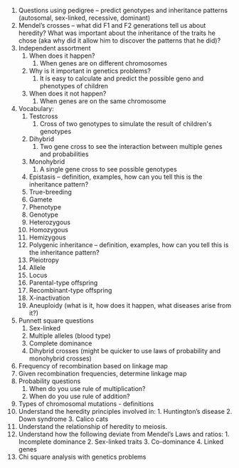 1.  Questions using pedigree – predict genotypes and inheritance patterns (autosomal, sex-linked, recessive, dominant)
2.  Mendel’s crosses – what did F1 and F2 generations tell us about heredity? What was important about the inheritance of the traits he chose (aka why did it allow him to discover the patterns that he did)?
3.  Independent assortment
    1.  When does it happen?
        1. When genes are on different chromosomes
    2.  Why is it important in genetics problems?
        1. It is easy to calculate and predict the possible geno and phenotypes of children
    3.  When does it not happen?
        1. When genes are on the same chromosome
4.  Vocabulary:
    1.  Testcross
        1. Cross of two genotypes to simulate the result of children's genotypes
    2.  Dihybrid
        1. Two gene cross to see the interaction between multiple genes and probabilities
    3.  Monohybrid
        1. A single gene cross to see possible genotypes
    4.  Epistasis – definition, examples, how can you tell this is the inheritance pattern?
    5.  True-breeding
    6.  Gamete
    7.  Phenotype
    8.  Genotype
    9.  Heterozygous
    10.  Homozygous
    11.  Hemizygous
    12.  Polygenic inheritance – definition, examples, how can you tell this is the inheritance pattern?
    13.  Pleiotropy
    14.  Allele
    15.  Locus
    16.  Parental-type offspring
    17.  Recombinant-type offspring
    18.  X-inactivation
    19.  Aneuploidy (what is it, how does it happen, what diseases arise from it?)
5.  Punnett square questions
    1.  Sex-linked
    2.  Multiple alleles (blood type)
    3.  Complete dominance
    4.  Dihybrid crosses (might be quicker to use laws of probability and monohybrid crosses)
6.  Frequency of recombination based on linkage map
7.  Given recombination frequencies, determine linkage map
8.  Probability questions
    1.  When do you use rule of multiplication?
    2.  When do you use rule of addition?
9.  Types of chromosomal mutations - definitions
10.  Understand the heredity principles involved in:
    1.  Huntington’s disease
    2.  Down syndrome
    3.  Calico cats
11.  Understand the relationship of heredity to meiosis.
12.  Understand how the following deviate from Mendel’s Laws and ratios:
    1.  Incomplete dominance
    2.  Sex-linked traits
    3.  Co-dominance
    4.  Linked genes
13.  Chi square analysis with genetics problems